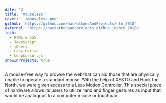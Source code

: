 ```yaml
---
date: '2'
title: 'Mouseless'
cover: './mouseless.png'
github: 'https://github.com/hackathonsAndProjects/htn_2018'
external: 'https://hackathonsandprojects.github.io/htn_2018/'
tech:
  - HTML & CSS
  - JavaScript
  - jQuery
  - Leap Motion
  - LeapCursor.js
showInProjects: true
---
```


A mouse-free way to browse the web that can aid those that are physically unable to operate a standard mouse. With the help of XESTO and Hack the North, we were given access to a Leap Motion Controller. This special piece of hardware allows its users to utilize hand and finger gestures as input that would be analogous to a computer mouse or touchpad.
